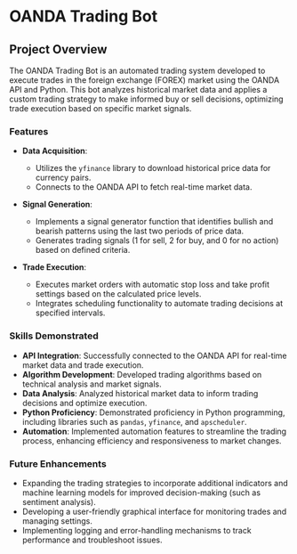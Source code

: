 # OANDA Trading Bot

## Project Overview

The OANDA Trading Bot is an automated trading system developed to execute trades in the foreign exchange (FOREX) market using the OANDA API and Python. This bot analyzes historical market data and applies a custom trading strategy to make informed buy or sell decisions, optimizing trade execution based on specific market signals.

### Features

- **Data Acquisition**: 
  - Utilizes the `yfinance` library to download historical price data for currency pairs.
  - Connects to the OANDA API to fetch real-time market data.

- **Signal Generation**:
  - Implements a signal generator function that identifies bullish and bearish patterns using the last two periods of price data.
  - Generates trading signals (1 for sell, 2 for buy, and 0 for no action) based on defined criteria.

- **Trade Execution**:
  - Executes market orders with automatic stop loss and take profit settings based on the calculated price levels.
  - Integrates scheduling functionality to automate trading decisions at specified intervals.

### Skills Demonstrated

- **API Integration**: Successfully connected to the OANDA API for real-time market data and trade execution.
- **Algorithm Development**: Developed trading algorithms based on technical analysis and market signals.
- **Data Analysis**: Analyzed historical market data to inform trading decisions and optimize execution.
- **Python Proficiency**: Demonstrated proficiency in Python programming, including libraries such as `pandas`, `yfinance`, and `apscheduler`.
- **Automation**: Implemented automation features to streamline the trading process, enhancing efficiency and responsiveness to market changes.

### Future Enhancements

- Expanding the trading strategies to incorporate additional indicators and machine learning models for improved decision-making (such as sentiment analysis).
- Developing a user-friendly graphical interface for monitoring trades and managing settings.
- Implementing logging and error-handling mechanisms to track performance and troubleshoot issues.


